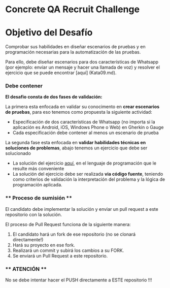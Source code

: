 # Concrete QA Recruit Challenge

# Objetivo del Desafío

Comprobar sus habilidades en diseñar escenarios de pruebas y en programación necesarias para la automatización de las pruebas.

Para ello, debe diseñar escenarios para dos características de Whatsapp (por ejemplo: enviar un mensaje y hacer una llamada de voz) y resolver el ejercicio que se puede encontrar [aquí] (Kata09.md).

### Debe contener ###

**El desafio consta de dos fases de validación:**

La primera esta enfocada en validar su conocimento en **crear escenarios de pruebas**, para eso tenemos como propuesta la siguiente actividad:


* Especificación de dos características de Whatsapp (no importa si la aplicación es Android, iOS, Windows Phone o Web) en Gherkin o Gauge
* Cada especificación debe contener al menos un escenario de prueba


La segunda fase esta enfocada en **validar habilidades técnicas en soluciones de problemas**, abajo tenemos un ejercicio que debe ser solucionado

* La solución del ejercicio [aquí](Kata09.md), en el lenguaje de programación que le resulte más conveniente
* La solución del ejercicio debe ser realizada **via código fuente**, teniendo como criterios de validación la interpretación del problema y la lógica de programación aplicada.




### ** Proceso de sumisión ** ###
El candidato debe implementar la solución y enviar un pull request a este repositorio con la solución.

El proceso de Pull Request funciona de la siguiente manera:
1. El candidato hará un fork de ese repositorio (no se clonará directamente!)
2. Hará su proyecto en ese fork.
3. Realizará un commit y subirá los cambios a su FORK.
4. Se enviará un Pull Request a este repositorio.

### ** ATENCIÓN ** ###
No se debe intentar hacer el PUSH directamente a ESTE repositorio !!!
